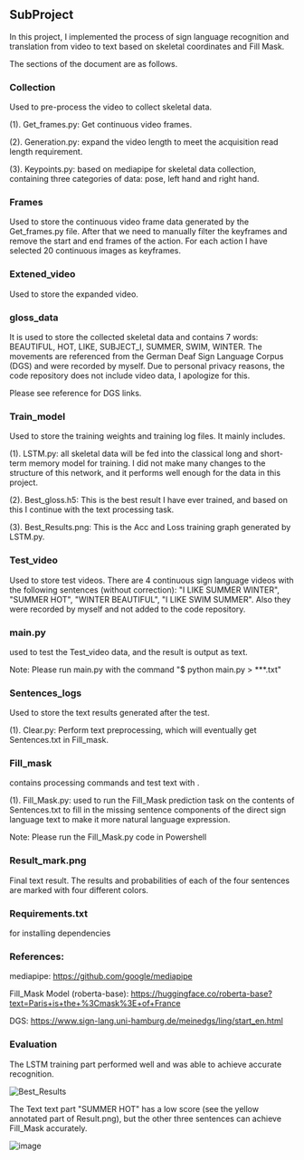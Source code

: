 ## SubProject

In this project, I implemented the process of sign language recognition and translation from video to text based on skeletal coordinates and Fill Mask.

The sections of the document are as follows.

### Collection

Used to pre-process the video to collect skeletal data.
 
(1). Get_frames.py: Get continuous video frames.

(2). Generation.py: expand the video length to meet the acquisition read length requirement.

(3). Keypoints.py: based on mediapipe for skeletal data collection, containing three categories of data: pose, left hand and right hand.


### Frames

Used to store the continuous video frame data generated by the Get_frames.py file. After that we need to manually filter the keyframes and remove the start and end frames of the action. For each action I have selected 20 continuous images as keyframes.

### Extened_video

Used to store the expanded video.

### gloss_data

It is used to store the collected skeletal data and contains 7 words: BEAUTIFUL, HOT, LIKE, SUBJECT_I, SUMMER, SWIM, WINTER. The movements are referenced from the German Deaf Sign Language Corpus (DGS) and were recorded by myself. Due to personal privacy reasons, the code repository does not include video data, I apologize for this.
 
 Please see reference for DGS links.

### Train_model

Used to store the training weights and training log files. It mainly includes.
 
(1). LSTM.py: all skeletal data will be fed into the classical long and short-term memory model for training. I did not make many changes to the structure of this network, and it performs well enough for the data in this project.

(2). Best_gloss.h5: This is the best result I have ever trained, and based on this I continue with the text processing task.

(3). Best_Results.png: This is the Acc and Loss training graph generated by LSTM.py.

### Test_video

Used to store test videos. There are 4 continuous sign language videos with the following sentences (without correction): "I LIKE SUMMER WINTER", "SUMMER HOT", "WINTER BEAUTIFUL", "I LIKE SWIM SUMMER". Also they were recorded by myself and not added to the code repository.

### main.py

used to test the Test_video data, and the result is output as text.
 
Note: Please run main.py with the command "$ python main.py > ***.txt"
 

### Sentences_logs

Used to store the text results generated after the test. 
 
(1). Clear.py: Perform text preprocessing, which will eventually get Sentences.txt in Fill_mask.

### Fill_mask

contains processing commands and test text with <mask>. 
 
(1). Fill_Mask.py: used to run the Fill_Mask prediction task on the contents of Sentences.txt to fill in the missing sentence components of the direct sign language text to make it more natural language expression.
  
Note: Please run the Fill_Mask.py code in Powershell
  
  
### Result_mark.png

Final text result. The results and probabilities of each of the four sentences are marked with four different colors.
  
### Requirements.txt

for installing dependencies

 
### References:

mediapipe: 
https://github.com/google/mediapipe
 
 
Fill_Mask Model (roberta-base): 
https://huggingface.co/roberta-base?text=Paris+is+the+%3Cmask%3E+of+France
 
 
DGS: https://www.sign-lang.uni-hamburg.de/meinedgs/ling/start_en.html


### Evaluation
 
The LSTM training part performed well and was able to achieve accurate recognition.

 ![Best_Results](https://user-images.githubusercontent.com/106440647/211692153-fe663c73-971f-4f04-9712-dd18c79492e4.png)


The Text text part "SUMMER HOT" has a low score (see the yellow annotated part of Result.png), but the other three sentences can achieve Fill_Mask accurately.
 
 ![image](https://user-images.githubusercontent.com/106440647/211692211-9b51204b-dd68-46bb-b480-fa0859512a50.png)


